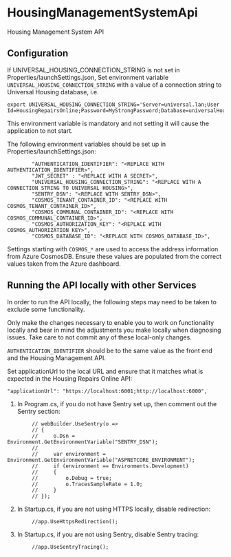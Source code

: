 # HousingManagementSystemApi
Housing Management System API

## Configuration

If UNIVERSAL_HOUSING_CONNECTION_STRING is not set in Properties/launchSettings.json, 
Set environment variable `UNIVERSAL_HOUSING_CONNECTION_STRING` with a value of a connection string to Universal Housing database, i.e.
```
export UNIVERSAL_HOUSING_CONNECTION_STRING='Server=universal.lan;User Id=HousingRepairsOnline;Password=MyStrongPassword;Database=universalHousingDb'
```
This environment variable is mandatory and not setting it will cause the application to not start. 

The following environment variables should be set up in Properties/launchSettings.json:
``` 
        "AUTHENTICATION_IDENTIFIER": "<REPLACE WITH AUTHENTICATION_IDENTIFIER>",
        "JWT_SECRET" : "<REPLACE WITH A SECRET>",
        "UNIVERSAL_HOUSING_CONNECTION_STRING": "<REPLACE WITH A CONNECTION STRING TO UNIVERSAL HOUSING>",
        "SENTRY_DSN": "<REPLACE WITH SENTRY_DSN>",
        "COSMOS_TENANT_CONTAINER_ID": "<REPLACE WITH COSMOS_TENANT_CONTAINER_ID>",
        "COSMOS_COMMUNAL_CONTAINER_ID": "<REPLACE WITH COSMOS_COMMUNAL_CONTAINER_ID>",
        "COSMOS_AUTHORIZATION_KEY": "<REPLACE WITH COSMOS_AUTHORIZATION_KEY>",
        "COSMOS_DATABASE_ID": "<REPLACE WITH COSMOS_DATABASE_ID>",
```

Settings starting with `COSMOS_*` are used to access the address information from Azure CosmosDB. Ensure these values are populated from the correct values taken from the Azure dashboard.

## Running the API locally with other Services
In order to run the API locally, the following steps may need to be taken to exclude some functionality.

Only make the changes necessary to enable you to work on functionality locally and bear in mind the adjustments you make locally when diagnosing issues.
Take care to not commit any of these local-only changes.

`AUTHENTICATION_IDENTIFIER` should be to the same value as the front end and the Housing Management API.



Set applicationUrl to the local URL and ensure that it matches what is expected in the Housing Repairs Online API: 
```
"applicationUrl": "https://localhost:6001;http://localhost:6000",
```


1. In Program.cs, if you do not have Sentry set up, then comment out the Sentry section:
```
        // webBuilder.UseSentry(o =>
        // {
        //     o.Dsn = Environment.GetEnvironmentVariable("SENTRY_DSN");
        //
        //     var environment = Environment.GetEnvironmentVariable("ASPNETCORE_ENVIRONMENT");
        //     if (environment == Environments.Development)
        //     {
        //         o.Debug = true;
        //         o.TracesSampleRate = 1.0;
        //     }
        // });
```

2. In Startup.cs, if you are not using HTTPS locally, disable redirection:
```
        //app.UseHttpsRedirection();
```

3. In Startup.cs, if you are not using Sentry, disable Sentry tracing:
```
        //app.UseSentryTracing();
```
